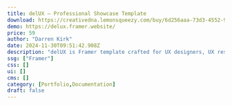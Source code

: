 ```yaml
---
title: delUX — Professional Showcase Template
download: https://creativedna.lemonsqueezy.com/buy/6d256aaa-73d3-4552-9256-827e65fa8068
demo: https://delux.framer.website/
price: 59
author: "Darren Kirk"
date: 2024-11-30T09:51:42.908Z
description: "delUX is Framer template crafted for UX designers, UX researchers, product designers, and content strategists looking to showcase their case studies in a professional way."
ssg: ["Framer"]
css: []
ui: []
cms: []
category: [Portfolio,Documentation]
draft: false
---
```

